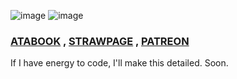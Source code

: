 ![image](https://github.com/user-attachments/assets/4f9d8c3e-d06c-433c-a056-8574918690ba)
  ![image](https://github.com/user-attachments/assets/33580f5d-6e4c-4f01-9d39-2a43780f5a9b)
  ### [ATABOOK](https://reiifayrezuu.atabook.org/) , [STRAWPAGE](https://reiivrynnzu.straw.page/) , [PATREON](https://www.patreon.com/c/reii_vrynnwaffls/about)
If I have energy to code, I'll make this detailed. Soon.
